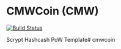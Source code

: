 CMWCoin (CMW)
===========

[![Build Status](https://travis-ci.org/RazorLove/cmwcoin.png?branch=master)](https://travis-ci.org/RazorLove/cmwcoin)


Scrypt Hashcash PoW Template# cmwcoin
